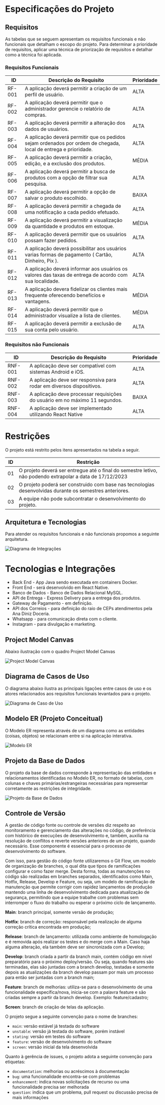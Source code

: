 # Especificações do Projeto

## Requisitos

As tabelas que se seguem apresentam os requisitos funcionais e não funcionais que detalham o escopo do projeto. Para determinar a prioridade de requisitos, aplicar uma técnica de priorização de requisitos e detalhar como a técnica foi aplicada.

### Requisitos Funcionais

| ID     | Descrição do Requisito                                                                                          | Prioridade |
| ------ | --------------------------------------------------------------------------------------------------------------- | ---------- |
| RF-001 | A aplicação deverá permitir a criação de um perfil de usuário.                                                  | ALTA       |
| RF-002 | A aplicação deverá permitir que o administrador gerencie o relatório de compras.                                | ALTA       |
| RF-003 | A aplicação deverá permitir a alteração dos dados de usuários.                                                  | ALTA       |
| RF-004 | A aplicação deverá permitir que os pedidos sejam ordenados por ordem de chegada, local de entrega e prioridade. | ALTA       |
| RF-005 | A aplicação deverá permitir a criação, edição, e a exclusão dos produtos.                                       | MÉDIA      |
| RF-006 | A aplicação deverá permitir a busca de produtos com a opção de filtrar sua pesquisa.                            | ALTA       |
| RF-007 | A aplicação deverá permitir a opção de salvar o produto escolhido.                                              | BAIXA      |
| RF-008 | A aplicação deverá permitir a chegada de uma notificação a cada pedido efetuado.                                | ALTA       |
| RF-009 | A aplicação deverá permitir a visualização da quantidade e produtos em estoque.                                 | MÉDIA      |
| RF-010 | A aplicação deverá permitir que os usuários possam fazer pedidos.                                               | ALTA       |
| RF-011 | A aplicação deverá possibilitar aos usuários varias formas de pagamento ( Cartão, Dinheiro, Pix ).              | ALTA       |
| RF-012 | A aplicação deverá informar aos usuários os valores das taxas de entrega de acordo com sua localidade.          | ALTA       |
| RF-013 | A aplicação devera fidelizar os clientes mais frequente oferecendo benefícios e vantagens.                      | MÉDIA      |
| RF-014 | A aplicação deverá permitir que o administrador visualize a lista de clientes.                                  | MÉDIA      |
| RF-015 | A aplicação deverá permitir a exclusão de sua conta pelo usuário.                                               | ALTA       |

### Requisitos não Funcionais

| ID      | Descrição do Requisito                                                      | Prioridade |
| ------- | --------------------------------------------------------------------------- | ---------- |
| RNF-001 | A aplicação deve ser compatível com sistemas Android e iOS.                 | ALTA       |
| RNF-002 | A aplicação deve ser responsiva para rodar em diversos dispositivos.        | ALTA       |
| RNF-003 | A aplicação deve processar requisições do usuário em no máximo 11 segundos. | BAIXA      |
| RNF-004 | A aplicação deve ser implementado utilizando React Native                   | ALTA       |

# Restrições

O projeto está restrito pelos itens apresentados na tabela a seguir.

| ID  | Restrição                                                                                                 |
| --- | --------------------------------------------------------------------------------------------------------- |
| 01  | O projeto deverá ser entregue até o final do semestre letivo, não podendo extrapolar a data de 17/12/2023 |
| 02  | O projeto poderá ser construido com base nas tecnologias desenvolvidas durante os semestres anteriores.   |
| 03  | A equipe não pode subcontratar o desenvolvimento do projeto.                                              |

## Arquitetura e Tecnologias

Para atender os requisitos funcionais e não funcionais propomos a seguinte arquitetura.

![Diagrama de Integrações](img/digragramadeintegracoes2.png)

# Tecnologias e Integrações

- Back End - App Java sendo executada em containers Docker.
- Front End - será desenvolvido em React Native.
- Banco de Dados - Banco de Dados Relacional MySQL.
- API de Entrega - Express Delivery para a entrega dos produtos.
- Gateway de Pagamento - em definição.
- API dos Correios - para definição do raio de CEPs atendimentos pela Ana Diniz Doceria.
- Whatsapp - para comunicação direta com o cliente.
- Instagram - para divulgação e marketing.

## Project Model Canvas

Abaixo ilustração com o quadro Project Model Canvas

![Project Model Canvas](img/projectmodelcanvas.png)

## Diagrama de Casos de Uso

O diagrama abaixo ilustra as principais ligações entre casos de uso e os atores relacionados aos requisitos funcionais levantados para o projeto.

![Diagrama de Caso de Uso](img/diagramadecasodeuso2.png)

## Modelo ER (Projeto Conceitual)

O Modelo ER representa através de um diagrama como as entidades (coisas, objetos) se relacionam entre si na aplicação interativa.

![Modelo ER](img/dados-Modelo%20ER.png)

## Projeto da Base de Dados

O projeto da base de dados corresponde à representação das entidades e relacionamentos identificadas no Modelo ER, no formato de tabelas, com colunas e chaves primárias/estrangeiras necessárias para representar corretamente as restrições de integridade.

![Projeto da Base de Dados](img/dados-Projeto%20BD.png)

## Controle de Versão
A gestão de código fonte ou controle de versões diz respeito ao monitoramento e gerenciamento das alterações no código, de preferência com histórico de execuções de desenvolvimento e, também, auxilia na resolução de conflitos e reverte versões anteriores de um projeto, quando necessário. Esse componente é essencial para o processo de desenvolvimento do software. 

Com isso, para gestão do código fonte utilizaremos o Git Flow, um modelo de organização de branches, o qual dita que tipos de ramificações configurar e como fazer merge. Desta forma, todas as manutenções no código são realizadas em branches separados, identificados como Main, Hotfix, Release, Develop e Feature, ou seja, um modelo de ramificação de manutenção que permite corrigir com rapidez lançamentos de produção mantendo uma linha de desenvolvimento dedicada para atualização de segurança, permitindo que a equipe trabalhe com problemas sem interromper o fluxo do trabalho ou esperar o próximo ciclo de lançamento. 

**Main**: branch principal, somente versão de produção; 

**Hotfix**:  branch de correção: responsável pela realização de alguma correção crítica encontrada em produção; 

**Release**: branch de lançamento: utilizada como ambiente de homologação e é removida após realizar os testes e do merge com a Main. Caso haja alguma alteração, ela também deve ser sincronizada com a Develop; 

**Develop**: branch criada a partir da branch main, contém código em nível preparatório para o próximo deploy/versão. Ou seja, quando features são terminadas, elas são juntadas com a branch develop, testadas e somente depois as atualizações da branch develop passam por mais um processo para então ser juntadas com a branch main; 

**Feature**: branch de melhorias: utiliza-se para o desenvolvimento de uma funcionalidade específica/nova, inicia-se com a palavra feature e são criadas sempre a partir da branch develop. Exemplo: feature/cadastro;

**Screen**: branch de criação de telas da aplicação.

O projeto segue a seguinte convenção para o nome de branches:

- `main`: versão estável já testada do software
- `unstable`: versão já testada do software, porém instável
- `stating`: versão em testes do software
- `feature`: versão de desenvolvimento do software
- `screen`: versão inicial da tela desenvolvida

Quanto à gerência de issues, o projeto adota a seguinte convenção para
etiquetas:

- `documentation`: melhorias ou acréscimos à documentação
- `bug`: uma funcionalidade encontra-se com problemas
- `enhancement`: indica novas solicitações de recurso ou uma funcionalidade precisa ser melhorada 
- `question`: indica que um problema, pull request ou discussão precisa de mais informações 

